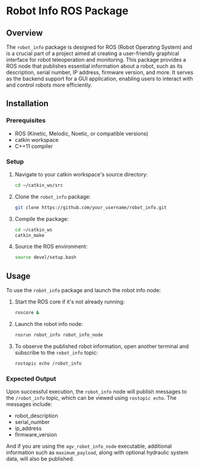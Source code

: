 # Robot Info ROS Package

## Overview

The `robot_info` package is designed for ROS (Robot Operating System) and is a crucial part of a project aimed at creating a user-friendly graphical interface for robot teleoperation and monitoring. This package provides a ROS node that publishes essential information about a robot, such as its description, serial number, IP address, firmware version, and more. It serves as the backend support for a GUI application, enabling users to interact with and control robots more efficiently.

## Installation

### Prerequisites

- ROS (Kinetic, Melodic, Noetic, or compatible versions)
- catkin workspace
- C++11 compiler

### Setup

1. Navigate to your catkin workspace's source directory:
   ```sh
   cd ~/catkin_ws/src
   ```
2. Clone the `robot_info` package:
   ```sh
   git clone https://github.com/your_username/robot_info.git
   ```
3. Compile the package:
   ```sh
   cd ~/catkin_ws
   catkin_make
   ```
4. Source the ROS environment:
   ```sh
   source devel/setup.bash
   ```

## Usage

To use the `robot_info` package and launch the robot info node:

1. Start the ROS core if it's not already running:
   ```sh
   roscore &
   ```
2. Launch the robot info node:
   ```sh
   rosrun robot_info robot_info_node
   ```
3. To observe the published robot information, open another terminal and subscribe to the `robot_info` topic:
   ```sh
   rostopic echo /robot_info
   ```

### Expected Output

Upon successful execution, the `robot_info` node will publish messages to the `/robot_info` topic, which can be viewed using `rostopic echo`. The messages include:

- robot_description
- serial_number
- ip_address
- firmware_version

And if you are using the `agv_robot_info_node` executable, additional information such as `maximum_payload`, along with optional hydraulic system data, will also be published.
